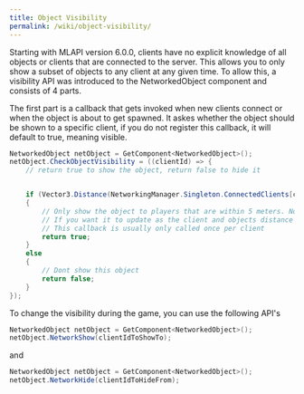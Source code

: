 ```yaml
---
title: Object Visibility
permalink: /wiki/object-visibility/
---
```


Starting with MLAPI version 6.0.0, clients have no explicit knowledge of all objects or clients that are connected to the server.
This allows you to only show a subset of objects to any client at any given time. To allow this, a visibility API was introduced
to the NetworkedObject component and consists of 4 parts.


The first part is a callback that gets invoked when new clients connect or when the object is about to get spawned. It askes whether the object should be shown to a specific client, if you do not register this callback, it will default to true, meaning visible.

```csharp
NetworkedObject netObject = GetComponent<NetworkedObject>();
netObject.CheckObjectVisibility = ((clientId) => {
    // return true to show the object, return false to hide it


    if (Vector3.Distance(NetworkingManager.Singleton.ConnectedClients[clientId].PlayerObject.transform.position, transform.position) > 5)
    {
        // Only show the object to players that are within 5 meters. Note that this has to be rechecked by your own code
        // If you want it to update as the client and objects distance change.
        // This callback is usually only called once per client
        return true;
    }
    else
    {
        // Dont show this object
        return false;
    }
});
```

To change the visibility during the game, you can use the following API's

```csharp
NetworkedObject netObject = GetComponent<NetworkedObject>();
netObject.NetworkShow(clientIdToShowTo);
```
and
```csharp
NetworkedObject netObject = GetComponent<NetworkedObject>();
netObject.NetworkHide(clientIdToHideFrom);
```
